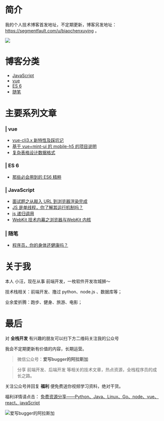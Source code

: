 # 简介

我的个人技术博客首发地址，不定期更新，博客另发地址：https://segmentfault.com/u/biaochenxuying 。

![](https://upload-images.jianshu.io/upload_images/12890819-64e6626d195fce41.jpg?imageMogr2/auto-orient/strip%7CimageView2/2/w/1240)


# 博客分类

- [JavaScript ](https://github.com/biaochenxuying/blog/projects/4)
- [vue](https://github.com/biaochenxuying/blog/projects/3)
- [ES 6](https://github.com/biaochenxuying/blog/projects/2)
- [随笔](https://github.com/biaochenxuying/blog/projects/5)

# 主要系列文章

### | vue

-  [vue-cli3.x 新特性及踩坑记](https://github.com/biaochenxuying/blog/issues/2)
- [基于 vue+mint-ui 的 mobile-h5 的项目说明](https://github.com/biaochenxuying/blog/issues/4)
- [复杂表格设计数据格式](https://github.com/biaochenxuying/blog/issues/7)


### | ES 6

- [那些必会用到的 ES6 精粹](https://github.com/biaochenxuying/blog/issues/1)

### | JavaScript

- [面试题之从敲入 URL 到浏览器渲染完成](https://github.com/biaochenxuying/blog/issues/3)
- [JS 是单线程，你了解其运行机制吗？](https://github.com/biaochenxuying/blog/issues/8)
- [js 递归调用 ](https://github.com/biaochenxuying/blog/issues/9)
- [WebKit 技术内幕之浏览器与WebKit 内核](https://github.com/biaochenxuying/blog/issues/10)


### | 随笔

- [程序员，你的身体还健康吗？](https://github.com/biaochenxuying/blog/issues/6)



# 关于我

本人 小汪，现在从事 前端开发，一枚软件开发攻城狮～

技术栈相关：前端开发、撸过 python、node.js 、数据库等；

业余爱折腾：跑步、健身、旅游、电影；

# 最后

对 **全栈开发** 有兴趣的朋友可以扫下方二维码关注我的公众号
 
我会不定期更新有价值的内容，长期运营。

> 微信公众号：**爱写bugger的阿拉斯加**

> 分享 前端开发、后端开发 等相关的技术文章，热点资源，全栈程序员的成长之路。

关注公众号并回复 **福利** 便免费送你视频学习资料，绝对干货。

福利详情请点击：  [免费资源分享——Python、Java、Linux、Go、node、vue、react、javaScript](https://mp.weixin.qq.com/s?__biz=MzA4MDU1MDExMg==&mid=2247483711&idx=1&sn=1ffb576159805e92fc57f5f1120fce3a&chksm=9fa3c0b0a8d449a664f36f6fdd017ac7da71b6a71c90261b06b4ea69b42359255f02d0ffe7b3&token=1560489745&lang=zh_CN#rd)

![爱写bugger的阿拉斯加](https://upload-images.jianshu.io/upload_images/12890819-d33a51f4cefc78ea.jpg?imageMogr2/auto-orient/strip%7CimageView2/2/w/1240)